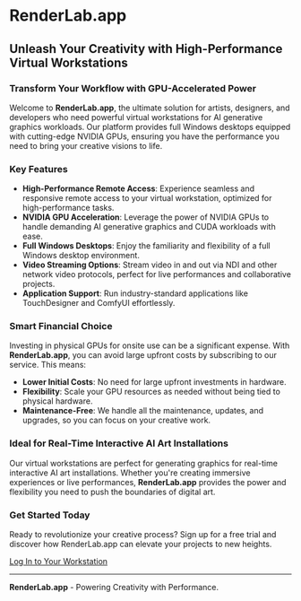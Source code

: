 # RenderLab.app

## Unleash Your Creativity with High-Performance Virtual Workstations

### Transform Your Workflow with GPU-Accelerated Power

Welcome to **RenderLab.app**, the ultimate solution for artists, designers, and developers who need powerful virtual workstations for AI generative graphics workloads. Our platform provides full Windows desktops equipped with cutting-edge NVIDIA GPUs, ensuring you have the performance you need to bring your creative visions to life.

### Key Features

- **High-Performance Remote Access**: Experience seamless and responsive remote access to your virtual workstation, optimized for high-performance tasks.
- **NVIDIA GPU Acceleration**: Leverage the power of NVIDIA GPUs to handle demanding AI generative graphics and CUDA workloads with ease.
- **Full Windows Desktops**: Enjoy the familiarity and flexibility of a full Windows desktop environment.
- **Video Streaming Options**: Stream video in and out via NDI and other network video protocols, perfect for live performances and collaborative projects.
- **Application Support**: Run industry-standard applications like TouchDesigner and ComfyUI effortlessly.

### Smart Financial Choice

Investing in physical GPUs for onsite use can be a significant expense. With **RenderLab.app**, you can avoid large upfront costs by subscribing to our service. This means:

- **Lower Initial Costs**: No need for large upfront investments in hardware.
- **Flexibility**: Scale your GPU resources as needed without being tied to physical hardware.
- **Maintenance-Free**: We handle all the maintenance, updates, and upgrades, so you can focus on your creative work.

### Ideal for Real-Time Interactive AI Art Installations

Our virtual workstations are perfect for generating graphics for real-time interactive AI art installations. Whether you're creating immersive experiences or live performances, **RenderLab.app** provides the power and flexibility you need to push the boundaries of digital art.

### Get Started Today

Ready to revolutionize your creative process? Sign up for a free trial and discover how RenderLab.app can elevate your projects to new heights.

[Log In to Your Workstation](https://my.renderlab.app/)

---

**RenderLab.app** - Powering Creativity with Performance.
